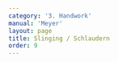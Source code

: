```yaml
---
category: '3. Handwork'
manual: 'Meyer'
layout: page
title: Slinging / Schlaudern
order: 9
---
```


<link rel="import" href="/bower_components/polymer/polymer.html">
<link rel="import" href="shared-styles.html">

<dom-module id="{{ page.url | split:'/' | last | remove: '.html' }}-element">
  <template>
    <style include="shared-styles">
      :host {
        display: block;

        padding: 10px;
      }
    </style>

    <div class="card">

      <h1>{{ page.title }}</h1>


      <p>Transcription:</p>
      <blockquote><p>This is simply when you let a cut fly with a fling against your opponent's head.</p>

      <blockquote><p>For example, position yourself in the guard of the Fool and pull your sword back through by your right side; just as you pull your sword back, step with your right foot toward your opponent and sling your cut at their head.</p></blockquote>

      <p>This Slinging Cut shall fly just as a stone is thrown from a sling. Whatever else is necessary concerning slinging you will find written later in the section on devices.</p>
      </blockquote>

    </div>
  </template>

  <script>
    Polymer({
      is: '{{ page.url | split:'/' | last | remove: '.html' }}-element',
    });
  </script>
</dom-module>
